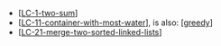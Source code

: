 - [[LC-1-two-sum]]
- [[LC-11-container-with-most-water]], is also: [[greedy]]
- [[LC-21-merge-two-sorted-linked-lists]]

[//begin]: # "Autogenerated link references for markdown compatibility"
[LC-1-two-sum]: <../data structures/arrays_strings_hashes/LC-1-two-sum> "1. Two Sum"
[LC-11-container-with-most-water]: <../data structures/arrays_strings_hashes/LC-11-container-with-most-water> "11. Container With Most Water"
[greedy]: greedy "greedy"
[LC-21-merge-two-sorted-linked-lists]: <../data structures/linked_lists/LC-21-merge-two-sorted-linked-lists> "21. Merge Two Sorted Linked Lists"
[//end]: # "Autogenerated link references"